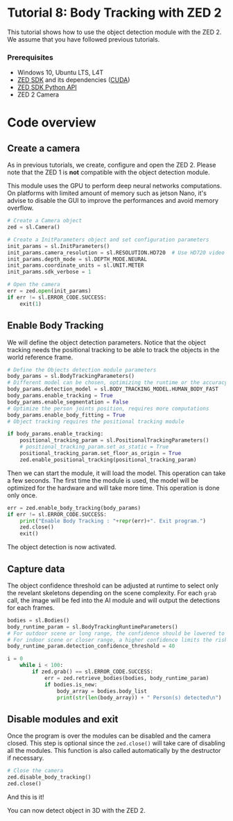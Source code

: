# Tutorial 8: Body Tracking with ZED 2

This tutorial shows how to use the object detection module with the ZED 2.<br/>
We assume that you have followed previous tutorials.

### Prerequisites

- Windows 10, Ubuntu LTS, L4T
- [ZED SDK](https://www.stereolabs.com/developers/) and its dependencies ([CUDA](https://developer.nvidia.com/cuda-downloads))
- [ZED SDK Python API](https://www.stereolabs.com/docs/app-development/python/install/)
- ZED 2 Camera

# Code overview
## Create a camera

As in previous tutorials, we create, configure and open the ZED 2. Please note that the ZED 1 is **not** compatible with the object detection module.

This module uses the GPU to perform deep neural networks computations. On platforms with limited amount of memory such as jetson Nano, it's advise to disable the GUI to improve the performances and avoid memory overflow.

``` python
# Create a Camera object
zed = sl.Camera()

# Create a InitParameters object and set configuration parameters
init_params = sl.InitParameters()
init_params.camera_resolution = sl.RESOLUTION.HD720  # Use HD720 video mode
init_params.depth_mode = sl.DEPTH_MODE.NEURAL
init_params.coordinate_units = sl.UNIT.METER
init_params.sdk_verbose = 1

# Open the camera
err = zed.open(init_params)
if err != sl.ERROR_CODE.SUCCESS:
    exit(1)
```

## Enable Body Tracking

We will define the object detection parameters. Notice that the object tracking needs the positional tracking to be able to track the objects in the world reference frame.

```python
# Define the Objects detection module parameters
body_params = sl.BodyTrackingParameters()
# Different model can be chosen, optimizing the runtime or the accuracy
body_params.detection_model = sl.BODY_TRACKING_MODEL.HUMAN_BODY_FAST
body_params.enable_tracking = True
body_params.enable_segmentation = False
# Optimize the person joints position, requires more computations
body_params.enable_body_fitting = True
# Object tracking requires the positional tracking module

if body_params.enable_tracking:
    positional_tracking_param = sl.PositionalTrackingParameters()
    # positional_tracking_param.set_as_static = True
    positional_tracking_param.set_floor_as_origin = True
    zed.enable_positional_tracking(positional_tracking_param)
```

Then we can start the module, it will load the model. This operation can take a few seconds. The first time the module is used, the model will be optimized for the hardware and will take more time. This operation is done only once.

```python
err = zed.enable_body_tracking(body_params)
if err != sl.ERROR_CODE.SUCCESS:
    print("Enable Body Tracking : "+repr(err)+". Exit program.")
    zed.close()
    exit()
```

The object detection is now activated.

## Capture data

The object confidence threshold can be adjusted at runtime to select only the revelant skeletons depending on the scene complexity. For each `grab` call, the image will be fed into the AI module and will output the detections for each frames.

```python
bodies = sl.Bodies()
body_runtime_param = sl.BodyTrackingRuntimeParameters()
# For outdoor scene or long range, the confidence should be lowered to avoid missing detections (~20-30)
# For indoor scene or closer range, a higher confidence limits the risk of false positives and increase the precision (~50+)
body_runtime_param.detection_confidence_threshold = 40

i = 0 
    while i < 100:
        if zed.grab() == sl.ERROR_CODE.SUCCESS:
            err = zed.retrieve_bodies(bodies, body_runtime_param)
            if bodies.is_new:
                body_array = bodies.body_list
                print(str(len(body_array)) + " Person(s) detected\n")
```

## Disable modules and exit

Once the program is over the modules can be disabled and the camera closed. This step is optional since the `zed.close()` will take care of disabling all the modules. This function is also called automatically by the destructor if necessary.<br/>

```python
# Close the camera
zed.disable_body_tracking()
zed.close()
```

And this is it!<br/>

You can now detect object in 3D with the ZED 2.
